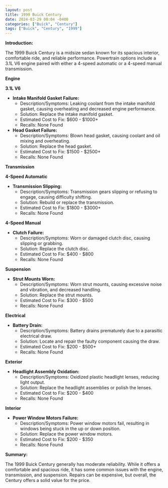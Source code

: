 ```yaml
---
layout: post
title: 1999 Buick Century
date: 2024-03-29 00:04 -0400
categories: ["Buick", "Century"]
tags: ["Buick", "Century", "1999"]
---
```

**Introduction:**

The 1999 Buick Century is a midsize sedan known for its spacious interior, comfortable ride, and reliable performance. Powertrain options include a 3.1L V6 engine paired with either a 4-speed automatic or a 4-speed manual transmission.

**Engine**

**3.1L V6**

* **Intake Manifold Gasket Failure:**
    * Description/Symptoms: Leaking coolant from the intake manifold gasket, causing overheating and decreased engine performance.
    * Solution: Replace the intake manifold gasket.
    * Estimated Cost to Fix: $600 - $1000+
    * Recalls: None Found
* **Head Gasket Failure:**
    * Description/Symptoms: Blown head gasket, causing coolant and oil mixing and overheating.
    * Solution: Replace the head gasket.
    * Estimated Cost to Fix: $1500 - $2500+
    * Recalls: None Found

**Transmission**

**4-Speed Automatic**

* **Transmission Slipping:**
    * Description/Symptoms: Transmission gears slipping or refusing to engage, causing difficulty shifting.
    * Solution: Rebuild or replace the transmission.
    * Estimated Cost to Fix: $1800 - $3000+
    * Recalls: None Found

**4-Speed Manual**

* **Clutch Failure:**
    * Description/Symptoms: Worn or damaged clutch disc, causing slipping or grabbing.
    * Solution: Replace the clutch disc.
    * Estimated Cost to Fix: $400 - $800
    * Recalls: None Found

**Suspension**

* **Strut Mounts Worn:**
    * Description/Symptoms: Worn strut mounts, causing excessive noise and vibration, and decreased handling.
    * Solution: Replace the strut mounts.
    * Estimated Cost to Fix: $300 - $500
    * Recalls: None Found

**Electrical**

* **Battery Drain:**
    * Description/Symptoms: Battery drains prematurely due to a parasitic electrical draw.
    * Solution: Locate and repair the faulty component causing the draw.
    * Estimated Cost to Fix: $200 - $500+
    * Recalls: None Found

**Exterior**

* **Headlight Assembly Oxidation:**
    * Description/Symptoms: Oxidized plastic headlight lenses, reducing light output.
    * Solution: Replace the headlight assemblies or polish the lenses.
    * Estimated Cost to Fix: $200 - $400
    * Recalls: None Found

**Interior**

* **Power Window Motors Failure:**
    * Description/Symptoms: Power window motors fail, resulting in windows being stuck in the up or down position.
    * Solution: Replace the power window motors.
    * Estimated Cost to Fix: $200 - $350
    * Recalls: None Found

**Summary:**

The 1999 Buick Century generally has moderate reliability. While it offers a comfortable and spacious ride, it has some common issues with the engine, transmission, and suspension. Repairs can be expensive, but overall, the Century offers a solid value for the price.
